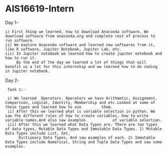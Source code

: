 # AIS16619-Intern
Day 1-
 
    i) First thing we learned, how to download Anaconda software. We download software from anaconda.org and complete rest of process to run software.
    ii) We explore Anaconda software and learned new softwares from it, like R software, Jupiter Notebook, Jupiter Lab, etc. 
    iii) In Jupiter notebook we learned how to create jupiter notebook and how to run it.
         By the end of the day we learned a lot of things that will benefit us a lot for this internship and we learned how to do coding in Jupiter notebook.
         
Day 2-

     Task 1:-
     
     i) We learned  Operators. Operators we have Arithmetic, Assignment, Comparison, Logical, Identity, Membership and etc.Looked at some of these types and learned how to use         them.
     ii) After this we learned what is variable selection in python. We saw the different rules of how to create variables, how to write variable names.And also saw examples            of variable selection.
     iii) After this we learned what Data Types are. There are two types of data types, Mutable Data Types and Immutable Data Types. 1) Mutable Data Types include List, Set, 
          Dictionary Data Types. And saw examples of each. 2) Immutable Data Types include Numerical, String and Tuple Data Types and saw some examples.

